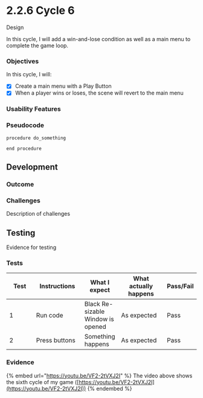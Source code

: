 # 2.2.6 Cycle 6

Design

In this cycle, I will add a win-and-lose condition as well as a main menu to complete the game loop.

### Objectives

In this cycle, I will:

* [x] Create a main menu with a Play Button
* [x] When a player wins or loses, the scene will revert to the main menu

### Usability Features

### Pseudocode

```
procedure do_something
    
end procedure
```

## Development

### Outcome

### Challenges

Description of challenges

## Testing

Evidence for testing

### Tests

<table><thead><tr><th width="90">Test</th><th width="141">Instructions</th><th>What I expect</th><th width="163">What actually happens</th><th>Pass/Fail</th></tr></thead><tbody><tr><td>1</td><td>Run code</td><td>Black Re-sizable Window is opened</td><td>As expected</td><td>Pass</td></tr><tr><td>2</td><td>Press buttons</td><td>Something happens</td><td>As expected</td><td>Pass</td></tr></tbody></table>

### Evidence

{% embed url="https://youtu.be/VF2-2tVXJ2I" %}
The video above shows the sixth cycle of my game ([https://youtu.be/VF2-2tVXJ2I](https://youtu.be/VF2-2tVXJ2I))
{% endembed %}
